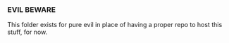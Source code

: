 ### EVIL BEWARE

This folder exists for pure evil in place of having a proper repo to host this stuff, for now.
